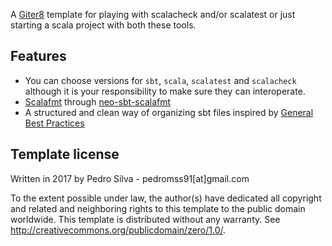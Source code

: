 A [Giter8][g8] template for playing with scalacheck and/or scalatest or just starting a scala project with both these tools.

Features
----------------
- You can choose versions for `sbt`, `scala`, `scalatest` and `scalacheck` although it is your responsibility to make sure they can interoperate.
- [Scalafmt](http://scalameta.org/scalafmt/) through [neo-sbt-scalafmt](https://github.com/lucidsoftware/neo-sbt-scalafmt)
- A structured and clean way of organizing sbt files inspired by [General Best Practices](http://www.scala-sbt.org/0.13/docs/Best-Practices.html)

Template license
----------------
Written in 2017 by Pedro Silva - pedromss91[at]gmail.com

To the extent possible under law, the author(s) have dedicated all copyright and related
and neighboring rights to this template to the public domain worldwide.
This template is distributed without any warranty. See <http://creativecommons.org/publicdomain/zero/1.0/>.

[g8]: http://www.foundweekends.org/giter8/
